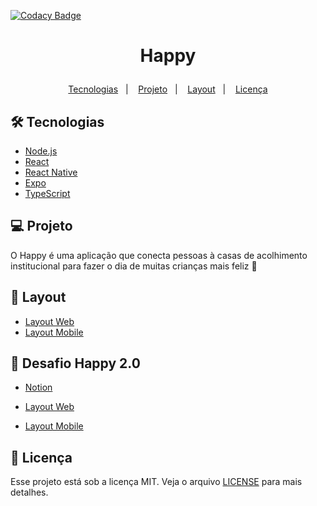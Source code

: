 [![Codacy Badge](https://app.codacy.com/project/badge/Grade/22df9982941b41aeb7a671a7d292ab2b)](https://www.codacy.com/gh/joasimonson/happy/dashboard?utm_source=github.com&amp;utm_medium=referral&amp;utm_content=joasimonson/happy&amp;utm_campaign=Badge_Grade)

<h1 align="center">
    <p>Happy</p>
</h1>

<p align="center">
  <a href="#-tecnologias">Tecnologias</a>&nbsp;&nbsp;&nbsp;|&nbsp;&nbsp;&nbsp;
  <a href="#-projeto">Projeto</a>&nbsp;&nbsp;&nbsp;|&nbsp;&nbsp;&nbsp;
  <a href="#-layout">Layout</a>&nbsp;&nbsp;&nbsp;|&nbsp;&nbsp;&nbsp;
  <a href="#memo-licença">Licença</a>
</p>

## 🛠 Tecnologias

- [Node.js](https://nodejs.org/en/)
- [React](https://reactjs.org)
- [React Native](https://facebook.github.io/react-native/)
- [Expo](https://expo.io/)
- [TypeScript](https://www.typescriptlang.org/)

## 💻 Projeto

O Happy é uma aplicação que conecta pessoas à casas de acolhimento institucional para fazer o dia de muitas crianças mais feliz 💜

## 🔖 Layout

- [Layout Web](https://www.figma.com/file/mDEbnoojksG4w8sOxmudh3/Happy-Web)
- [Layout Mobile](https://www.figma.com/file/X27FfVxAgy9f5IFa7ONlph/Happy-Mobile)

## 🧠 Desafio Happy 2.0

- [Notion](https://www.notion.so/Vers-o-2-0-do-Happy-64ac674b4afb4b2691eb891fb3d11947)

- [Layout Web](https://www.figma.com/file/ArNoCi9wFOolzQakXqhoGi/Happy-Web-2.0)
- [Layout Mobile](https://www.figma.com/file/e56iLd9KBGnueE2QKZmFlb/Happy-Mobile-2.0)

## :memo: Licença

Esse projeto está sob a licença MIT. Veja o arquivo [LICENSE](LICENSE.md) para mais detalhes.
